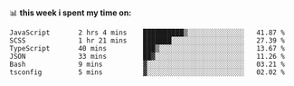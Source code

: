 📊 **this week i spent my time on:**
<!--START_SECTION:waka-->

```text
JavaScript       2 hrs 4 mins    ██████████▒░░░░░░░░░░░░░░   41.87 %
SCSS             1 hr 21 mins    ███████░░░░░░░░░░░░░░░░░░   27.39 %
TypeScript       40 mins         ███▒░░░░░░░░░░░░░░░░░░░░░   13.67 %
JSON             33 mins         ██▓░░░░░░░░░░░░░░░░░░░░░░   11.26 %
Bash             9 mins          ▓░░░░░░░░░░░░░░░░░░░░░░░░   03.21 %
tsconfig         5 mins          ▓░░░░░░░░░░░░░░░░░░░░░░░░   02.02 %
```

<!--END_SECTION:waka-->
